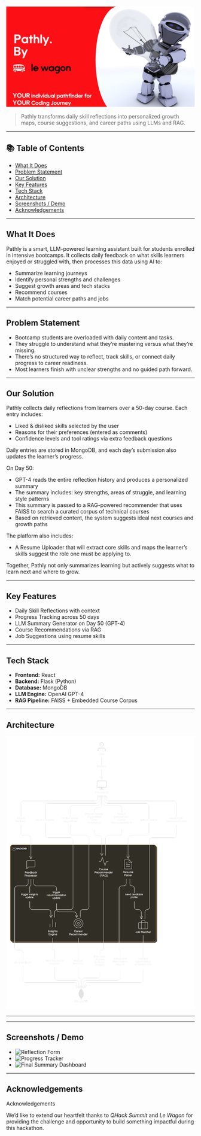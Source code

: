 ![Header](./assets/pathly-header.jpg)

> Pathly transforms daily skill reflections into personalized growth maps, course suggestions, and career paths using LLMs and RAG.


---

## 📚 Table of Contents

- [What It Does](#what-it-does)
- [Problem Statement](#problem-statement)
- [Our Solution](#our-solution)
- [Key Features](#key-features)
- [Tech Stack](#tech-stack)
- [Architecture](#architecture)
- [Screenshots / Demo](#screenshots--demo)
- [Acknowledgements](#acknowledgements)


---

## What It Does
Pathly is a smart, LLM-powered learning assistant built for students enrolled in intensive bootcamps. It collects daily feedback on what skills learners enjoyed or struggled with, then processes this data using AI to:

- Summarize learning journeys
- Identify personal strengths and challenges
- Suggest growth areas and tech stacks
- Recommend courses
- Match potential career paths and jobs


---

## Problem Statement
- Bootcamp students are overloaded with daily content and tasks.
- They struggle to understand what they’re mastering versus what they’re missing.
- There’s no structured way to reflect, track skills, or connect daily progress to career readiness.
- Most learners finish with unclear strengths and no guided path forward.

---

## Our Solution
Pathly collects daily reflections from learners over a 50-day course. Each entry includes:
- Liked & disliked skills selected by the user
- Reasons for their preferences (entered as comments)
- Confidence levels and tool ratings via extra feedback questions

Daily entries are stored in MongoDB, and each day’s submission also updates the learner’s progress.

On Day 50:
- GPT-4 reads the entire reflection history and produces a personalized summary
- The summary includes: key strengths, areas of struggle, and learning style patterns
- This summary is passed to a RAG-powered recommender that uses FAISS to search a curated corpus of technical courses
- Based on retrieved content, the system suggests ideal next courses and growth paths

The platform also includes:
- A Resume Uploader that will extract core skills and maps the learner’s skills suggest the role one must be applying to.

Together, Pathly not only summarizes learning but actively suggests what to learn next and where to grow.

---

## Key Features
- Daily Skill Reflections with context
- Progress Tracking across 50 days
- LLM Summary Generator on Day 50 (GPT-4)
- Course Recommendations via RAG
- Job Suggestions using resume skills 

---

## Tech Stack
- **Frontend:** React
- **Backend:** Flask (Python)
- **Database:** MongoDB 
- **LLM Engine:** OpenAI GPT-4
- **RAG Pipeline:** FAISS + Embedded Course Corpus

---

## Architecture
![Architecture Diagram](./assets/architecture.png)

---



---

## Screenshots / Demo
- ![Reflection Form](./assets/screenshot-form.png)
- ![Progress Tracker](./assets/screenshot-progress.png)
- ![Final Summary Dashboard](./assets/screenshot-summary.png)



---

## Acknowledgements
Acknowledgements

We’d like to extend our heartfelt thanks to *QHack Summit* and *Le Wagon* for providing the challenge and opportunity to build something impactful during this hackathon.

